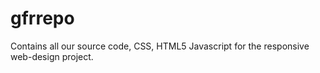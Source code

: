 gfrrepo
=======

Contains all our source code, CSS, HTML5 Javascript for the responsive web-design project.
